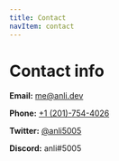 ```yaml
---
title: Contact
navItem: contact
---
```


# Contact info

**Email:** [me@anli.dev](mailto:me@anli.dev)

**Phone:** [+1 (201)-754-4026](tel:+1-201-754-4026)

**Twitter:** [@anli5005](https://twitter.com/anli5005)

**Discord:** anli#5005